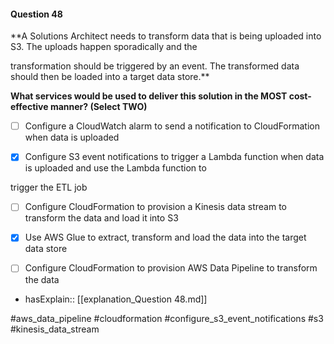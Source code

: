 #### Question  48


**A Solutions Architect needs to transform data that is being uploaded into S3. The uploads happen sporadically and the

transformation should be triggered by an event. The transformed data should then be loaded into a target data store.**


**What services would be used to deliver this solution in the MOST cost-effective manner? (Select TWO)**


- [ ] Configure a CloudWatch alarm to send a notification to CloudFormation when data is uploaded


- [x] Configure S3 event notifications to trigger a Lambda function when data is uploaded and use the Lambda function to

trigger the ETL job


- [ ] Configure CloudFormation to provision a Kinesis data stream to transform the data and load it into S3


- [x] Use AWS Glue to extract, transform and load the data into the target data store


- [ ] Configure CloudFormation to provision AWS Data Pipeline to transform the data



- hasExplain:: [[explanation_Question  48.md]]

#aws_data_pipeline #cloudformation #configure_s3_event_notifications #s3 #kinesis_data_stream 